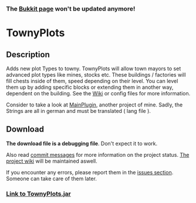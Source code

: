 ### The [Bukkit page](https://dev.bukkit.org/projects/townyplots) won't be updated anymore!

# TownyPlots
## Description

Adds new plot Types to towny.
TownyPlots will allow town mayors to set advanced plot types like mines, stocks etc. 
These buildings / factories will fill chests inside of them, speed depending on their level. You can level them up by adding specific blocks or extending them in another way, dependent on the building. 
See the [Wiki](https://github.com/Pommesritter/TownyPlots/wiki) or config files for more information.

Consider to take a look at [MainPlugin](https://github.com/herbertsfundgrube/GSplugin), another project of mine. 
Sadly, the Strings are all in german and must be translated ( lang file ). 


## Download

**The download file is a debugging file**. Don't expect it to work. 

Also read [commit messages](https://github.com/Pommesritter/TownyPlots/commits/master) for more information on the project status. [The project wiki](https://github.com/Pommesritter/TownyPlots/wiki/) will be maintained aswell.

If you encounter any errors, please report them in the [issues section](https://github.com/Pommesritter/TownyPlots/issues). Someone can take care of them later.

### **[Link to TownyPlots.jar](https://github.com/Pommesritter/TownyPlots/blob/master/TownyPlots.jar)**


